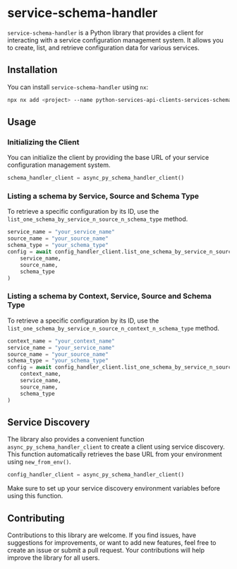 # service-schema-handler

`service-schema-handler` is a Python library that provides a client for interacting with a service configuration management system. It allows you to create, list, and retrieve configuration data for various services.

## Installation

You can install `service-schema-handler` using `nx`:

```sh
npx nx add <project> --name python-services-api-clients-services-schema-handler --local
```

## Usage

### Initializing the Client

You can initialize the client by providing the base URL of your service configuration management system.

```python
schema_handler_client = async_py_schema_handler_client()
```


### Listing a schema by Service, Source and Schema Type

To retrieve a specific configuration by its ID, use the `list_one_schema_by_service_n_source_n_schema_type` method.

```python
service_name = "your_service_name"
source_name = "your_source_name"
schema_type = "your_schema_type"
config = await config_handler_client.list_one_schema_by_service_n_source_n_schema_type(
    service_name,
    source_name,
    schema_type
)
```

### Listing a schema by Context, Service, Source and Schema Type

To retrieve a specific configuration by its ID, use the `list_one_schema_by_service_n_source_n_context_n_schema_type` method.

```python
context_name = "your_context_name"
service_name = "your_service_name"
source_name = "your_source_name"
schema_type = "your_schema_type"
config = await config_handler_client.list_one_schema_by_service_n_source_n_context_n_schema_type(
    context_name,
    service_name,
    source_name,
    schema_type
)
```

## Service Discovery

The library also provides a convenient function `async_py_schema_handler_client` to create a client using service discovery. This function automatically retrieves the base URL from your environment using `new_from_env()`.

```python
config_handler_client = async_py_schema_handler_client()
```

Make sure to set up your service discovery environment variables before using this function.

## Contributing

Contributions to this library are welcome. If you find issues, have suggestions for improvements, or want to add new features, feel free to create an issue or submit a pull request. Your contributions will help improve the library for all users.
